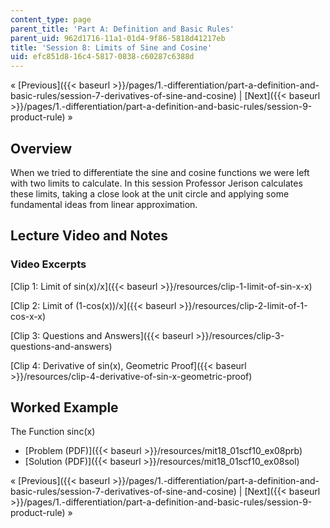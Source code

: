 ```yaml
---
content_type: page
parent_title: 'Part A: Definition and Basic Rules'
parent_uid: 962d1716-11a1-01d4-9f86-5818d41217eb
title: 'Session 8: Limits of Sine and Cosine'
uid: efc851d8-16c4-5817-0838-c60287c6388d
---
```


« [Previous]({{< baseurl >}}/pages/1.-differentiation/part-a-definition-and-basic-rules/session-7-derivatives-of-sine-and-cosine) | [Next]({{< baseurl >}}/pages/1.-differentiation/part-a-definition-and-basic-rules/session-9-product-rule) »

Overview
--------

When we tried to differentiate the sine and cosine functions we were left with two limits to calculate. In this session Professor Jerison calculates these limits, taking a close look at the unit circle and applying some fundamental ideas from linear approximation.

Lecture Video and Notes
-----------------------

### Video Excerpts

[Clip 1: Limit of sin(x)/x]({{< baseurl >}}/resources/clip-1-limit-of-sin-x-x)

[Clip 2: Limit of (1-cos(x))/x]({{< baseurl >}}/resources/clip-2-limit-of-1-cos-x-x)

[Clip 3: Questions and Answers]({{< baseurl >}}/resources/clip-3-questions-and-answers)

[Clip 4: Derivative of sin(x), Geometric Proof]({{< baseurl >}}/resources/clip-4-derivative-of-sin-x-geometric-proof)

Worked Example
--------------

The Function sinc(x)

*   [Problem (PDF)]({{< baseurl >}}/resources/mit18_01scf10_ex08prb)
*   [Solution (PDF)]({{< baseurl >}}/resources/mit18_01scf10_ex08sol)

« [Previous]({{< baseurl >}}/pages/1.-differentiation/part-a-definition-and-basic-rules/session-7-derivatives-of-sine-and-cosine) | [Next]({{< baseurl >}}/pages/1.-differentiation/part-a-definition-and-basic-rules/session-9-product-rule) »